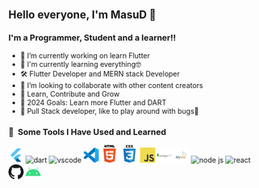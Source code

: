 <h2>Hello everyone, I'm MasuD 👋</h2>

<h3>I'm a Programmer, Student and a learner!!</h3>


- 🔭 I’m currently working on learn Flutter
- 🌱 I'm currently learning everything🤓
- 🛠  Flutter Developer and MERN stack Developer
- 👯 I’m looking to collaborate with other content creators
- 🎯 Learn, Contribute and Grow
- 🥅 2024 Goals: Learn more Flutter and DART
- 🍭 Pull Stack developer, like to play around with bugs👾





<h3> 🚀 &nbsp;Some Tools I Have Used and Learned</h3>
<p align="left">
<img src="https://raw.githubusercontent.com/github/explore/80688e429a7d4ef2fca1e82350fe8e3517d3494d/topics/flutter/flutter.png" alt="flutter" width="30" height="30" "padding: 30px"/>
<img src="https://upload.wikimedia.org/wikipedia/commons/c/c6/Dart_logo.png" alt="dart" width="30" height="30"/>
<img src="https://cdn.jsdelivr.net/gh/devicons/devicon/icons/vscode/vscode-original.svg" alt="vscode" width="30" height="30" />
<img src="https://raw.githubusercontent.com/github/explore/80688e429a7d4ef2fca1e82350fe8e3517d3494d/topics/visual-studio-code/visual-studio-code.png" alt="vs code" width="30" height="30"/>

<img src="https://raw.githubusercontent.com/github/explore/80688e429a7d4ef2fca1e82350fe8e3517d3494d/topics/html/html.png" alt="html" width="35" height="35"/>
<img src="https://raw.githubusercontent.com/github/explore/80688e429a7d4ef2fca1e82350fe8e3517d3494d/topics/css/css.png" alt="css" width="35" height="35" />
<img src="https://raw.githubusercontent.com/github/explore/80688e429a7d4ef2fca1e82350fe8e3517d3494d/topics/javascript/javascript.png" alt="js" width="30" height="30"/>
<img src="https://raw.githubusercontent.com/github/explore/80688e429a7d4ef2fca1e82350fe8e3517d3494d/topics/mongodb/mongodb.png" width="30" height="30"/>
<img src="https://raw.githubusercontent.com/github/explore/80688e429a7d4ef2fca1e82350fe8e3517d3494d/topics/mysql/mysql.png" alt="html" width="30" height="30"/>
<img src="https://cdn-icons-png.flaticon.com/512/5968/5968322.png" alt="node js" width="35" height="35" />
<img src="https://w7.pngwing.com/pngs/235/872/png-transparent-react-computer-icons-redux-javascript-others-logo-symmetry-nodejs-thumbnail.png" alt="react" width="30" height="30"/>
<img src="https://raw.githubusercontent.com/github/explore/78df643247d429f6cc873026c0622819ad797942/topics/github/github.png" width="30" height="30"/>
<img src="https://raw.githubusercontent.com/github/explore/80688e429a7d4ef2fca1e82350fe8e3517d3494d/topics/android/android.png" alt="html" width="30" height="30"/>

</p>


